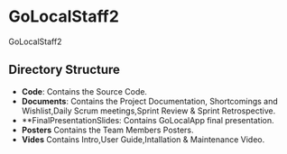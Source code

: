 # GoLocalStaff2
GoLocalStaff2

## Directory Structure
* **Code**:                     Contains the Source Code.
* **Documents**:                Contains the Project Documentation, Shortcomings and Wishlist,Daily Scrum meetings,Sprint Review & Sprint Retrospective.
* **FinalPresentationSlides:    Contains GoLocalApp final presentation.
* **Posters**                   Contains the Team Members Posters.
* **Vides**                     Contains Intro,User Guide,Intallation & Maintenance Video.
          
